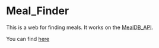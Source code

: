 # Meal_Finder

This is a web for finding meals.
It works on the [MealDB_API](https://themealdb.com/api.php).

You can find [here]( https://finder-meal-01.netlify.app/)


